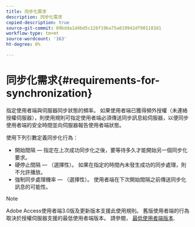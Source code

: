 ```yaml
---
title: 同步化需求
description: 同步化需求
copied-description: true
source-git-commit: 89bdda1d4bd5c126f19ba75a819942df901183d1
workflow-type: tm+mt
source-wordcount: '163'
ht-degree: 0%

---
```



# 同步化需求{#requirements-for-synchronization}

指定使用者端與伺服器同步狀態的頻率。 如果使用者端已獲得頻外授權（未連絡授權伺服器），則使用規則可指定使用者端必須傳送同步訊息給伺服器，以便同步使用者端的安全時間並向伺服器報告使用者端狀態。

使用下列引數定義同步化行為：

* 開始間隔 — 指定在上次成功同步化之後，要等待多久才能開始另一個同步化要求。
* 硬停止間隔 — （選擇性）。 如果在指定的時間內未發生成功的同步處理，則不允許播放。
* 強制同步處理機率 — （選擇性）。 使用者端在下次開始間隔之前傳送同步化訊息的可能性。

>[!NOTE]
>
>Adobe Access使用者端3.0版及更新版本支援此使用規則。 舊版使用者端的行為取決於授權伺服器支援的最低使用者端版本。 請參閱， [最低使用者端版本](../../../aaxs-protecting-content/content-implementing-the-license-server/content-handling-license-reqs/content-minimum-client-version.md).

